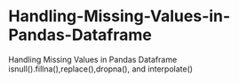 # Handling-Missing-Values-in-Pandas-Dataframe
Handling Missing Values in Pandas Dataframe isnull().fillna(),replace(),dropna(), and interpolate()
